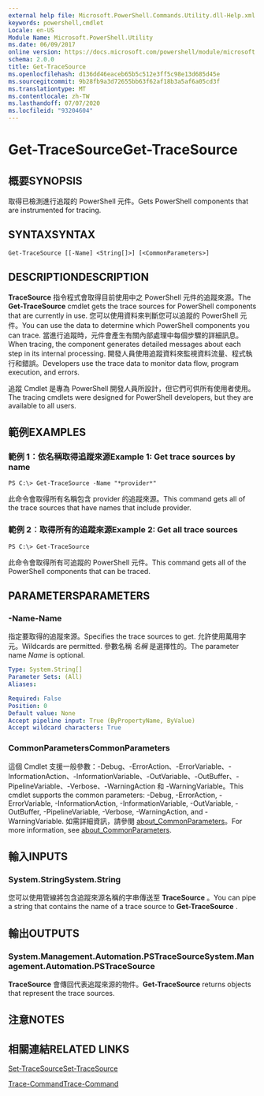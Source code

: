 ```yaml
---
external help file: Microsoft.PowerShell.Commands.Utility.dll-Help.xml
keywords: powershell,cmdlet
Locale: en-US
Module Name: Microsoft.PowerShell.Utility
ms.date: 06/09/2017
online version: https://docs.microsoft.com/powershell/module/microsoft.powershell.utility/get-tracesource?view=powershell-6&WT.mc_id=ps-gethelp
schema: 2.0.0
title: Get-TraceSource
ms.openlocfilehash: d136dd46eaceb65b5c512e3ff5c98e13d685d45e
ms.sourcegitcommit: 9b28fb9a3d72655bb63f62af18b3a5af6a05cd3f
ms.translationtype: MT
ms.contentlocale: zh-TW
ms.lasthandoff: 07/07/2020
ms.locfileid: "93204604"
---
```

# <span data-ttu-id="8bf36-103">Get-TraceSource</span><span class="sxs-lookup"><span data-stu-id="8bf36-103">Get-TraceSource</span></span>

## <span data-ttu-id="8bf36-104">概要</span><span class="sxs-lookup"><span data-stu-id="8bf36-104">SYNOPSIS</span></span>
<span data-ttu-id="8bf36-105">取得已檢測進行追蹤的 PowerShell 元件。</span><span class="sxs-lookup"><span data-stu-id="8bf36-105">Gets PowerShell components that are instrumented for tracing.</span></span>

## <span data-ttu-id="8bf36-106">SYNTAX</span><span class="sxs-lookup"><span data-stu-id="8bf36-106">SYNTAX</span></span>

```
Get-TraceSource [[-Name] <String[]>] [<CommonParameters>]
```

## <span data-ttu-id="8bf36-107">DESCRIPTION</span><span class="sxs-lookup"><span data-stu-id="8bf36-107">DESCRIPTION</span></span>

<span data-ttu-id="8bf36-108">**TraceSource** 指令程式會取得目前使用中之 PowerShell 元件的追蹤來源。</span><span class="sxs-lookup"><span data-stu-id="8bf36-108">The **Get-TraceSource** cmdlet gets the trace sources for PowerShell components that are currently in use.</span></span>
<span data-ttu-id="8bf36-109">您可以使用資料來判斷您可以追蹤的 PowerShell 元件。</span><span class="sxs-lookup"><span data-stu-id="8bf36-109">You can use the data to determine which PowerShell components you can trace.</span></span>
<span data-ttu-id="8bf36-110">當進行追蹤時，元件會產生有關內部處理中每個步驟的詳細訊息。</span><span class="sxs-lookup"><span data-stu-id="8bf36-110">When tracing, the component generates detailed messages about each step in its internal processing.</span></span>
<span data-ttu-id="8bf36-111">開發人員使用追蹤資料來監視資料流量、程式執行和錯誤。</span><span class="sxs-lookup"><span data-stu-id="8bf36-111">Developers use the trace data to monitor data flow, program execution, and errors.</span></span>

<span data-ttu-id="8bf36-112">追蹤 Cmdlet 是專為 PowerShell 開發人員所設計，但它們可供所有使用者使用。</span><span class="sxs-lookup"><span data-stu-id="8bf36-112">The tracing cmdlets were designed for PowerShell developers, but they are available to all users.</span></span>

## <span data-ttu-id="8bf36-113">範例</span><span class="sxs-lookup"><span data-stu-id="8bf36-113">EXAMPLES</span></span>

### <span data-ttu-id="8bf36-114">範例 1︰依名稱取得追蹤來源</span><span class="sxs-lookup"><span data-stu-id="8bf36-114">Example 1: Get trace sources by name</span></span>

```
PS C:\> Get-TraceSource -Name "*provider*"
```

<span data-ttu-id="8bf36-115">此命令會取得所有名稱包含 provider 的追蹤來源。</span><span class="sxs-lookup"><span data-stu-id="8bf36-115">This command gets all of the trace sources that have names that include provider.</span></span>

### <span data-ttu-id="8bf36-116">範例 2︰取得所有的追蹤來源</span><span class="sxs-lookup"><span data-stu-id="8bf36-116">Example 2: Get all trace sources</span></span>

```
PS C:\> Get-TraceSource
```

<span data-ttu-id="8bf36-117">此命令會取得所有可追蹤的 PowerShell 元件。</span><span class="sxs-lookup"><span data-stu-id="8bf36-117">This command gets all of the PowerShell components that can be traced.</span></span>

## <span data-ttu-id="8bf36-118">PARAMETERS</span><span class="sxs-lookup"><span data-stu-id="8bf36-118">PARAMETERS</span></span>

### <span data-ttu-id="8bf36-119">-Name</span><span class="sxs-lookup"><span data-stu-id="8bf36-119">-Name</span></span>

<span data-ttu-id="8bf36-120">指定要取得的追蹤來源。</span><span class="sxs-lookup"><span data-stu-id="8bf36-120">Specifies the trace sources to get.</span></span>
<span data-ttu-id="8bf36-121">允許使用萬用字元。</span><span class="sxs-lookup"><span data-stu-id="8bf36-121">Wildcards are permitted.</span></span>
<span data-ttu-id="8bf36-122">參數名稱 *名稱* 是選擇性的。</span><span class="sxs-lookup"><span data-stu-id="8bf36-122">The parameter name *Name* is optional.</span></span>

```yaml
Type: System.String[]
Parameter Sets: (All)
Aliases:

Required: False
Position: 0
Default value: None
Accept pipeline input: True (ByPropertyName, ByValue)
Accept wildcard characters: True
```

### <span data-ttu-id="8bf36-123">CommonParameters</span><span class="sxs-lookup"><span data-stu-id="8bf36-123">CommonParameters</span></span>

<span data-ttu-id="8bf36-124">這個 Cmdlet 支援一般參數：-Debug、-ErrorAction、-ErrorVariable、-InformationAction、-InformationVariable、-OutVariable、-OutBuffer、-PipelineVariable、-Verbose、-WarningAction 和 -WarningVariable。</span><span class="sxs-lookup"><span data-stu-id="8bf36-124">This cmdlet supports the common parameters: -Debug, -ErrorAction, -ErrorVariable, -InformationAction, -InformationVariable, -OutVariable, -OutBuffer, -PipelineVariable, -Verbose, -WarningAction, and -WarningVariable.</span></span> <span data-ttu-id="8bf36-125">如需詳細資訊，請參閱 [about_CommonParameters](https://go.microsoft.com/fwlink/?LinkID=113216)。</span><span class="sxs-lookup"><span data-stu-id="8bf36-125">For more information, see [about_CommonParameters](https://go.microsoft.com/fwlink/?LinkID=113216).</span></span>

## <span data-ttu-id="8bf36-126">輸入</span><span class="sxs-lookup"><span data-stu-id="8bf36-126">INPUTS</span></span>

### <span data-ttu-id="8bf36-127">System.String</span><span class="sxs-lookup"><span data-stu-id="8bf36-127">System.String</span></span>

<span data-ttu-id="8bf36-128">您可以使用管線將包含追蹤來源名稱的字串傳送至 **TraceSource** 。</span><span class="sxs-lookup"><span data-stu-id="8bf36-128">You can pipe a string that contains the name of a trace source to **Get-TraceSource** .</span></span>

## <span data-ttu-id="8bf36-129">輸出</span><span class="sxs-lookup"><span data-stu-id="8bf36-129">OUTPUTS</span></span>

### <span data-ttu-id="8bf36-130">System.Management.Automation.PSTraceSource</span><span class="sxs-lookup"><span data-stu-id="8bf36-130">System.Management.Automation.PSTraceSource</span></span>

<span data-ttu-id="8bf36-131">**TraceSource** 會傳回代表追蹤來源的物件。</span><span class="sxs-lookup"><span data-stu-id="8bf36-131">**Get-TraceSource** returns objects that represent the trace sources.</span></span>

## <span data-ttu-id="8bf36-132">注意</span><span class="sxs-lookup"><span data-stu-id="8bf36-132">NOTES</span></span>

## <span data-ttu-id="8bf36-133">相關連結</span><span class="sxs-lookup"><span data-stu-id="8bf36-133">RELATED LINKS</span></span>

[<span data-ttu-id="8bf36-134">Set-TraceSource</span><span class="sxs-lookup"><span data-stu-id="8bf36-134">Set-TraceSource</span></span>](Set-TraceSource.md)

[<span data-ttu-id="8bf36-135">Trace-Command</span><span class="sxs-lookup"><span data-stu-id="8bf36-135">Trace-Command</span></span>](Trace-Command.md)
